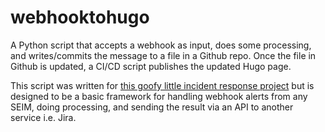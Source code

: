 # webhooktohugo

A Python script that accepts a webhook as input, does some processing, and writes/commits the message to a file in a Github repo.
Once the file in Github is updated, a CI/CD script publishes the updated Hugo page.

This script was written for [this goofy little incident response project](https://staticvoid.systems/posts/2022/11/spies-on-the-ham-bands/) but is designed to be a basic framework for handling webhook alerts from any SEIM, doing processing, and sending the result via an API to another service i.e. Jira.
